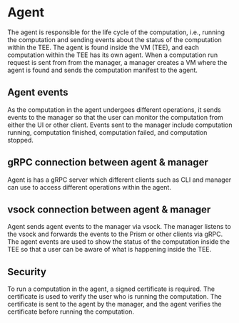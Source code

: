 # Agent

The agent is responsible for the life cycle of the computation, i.e., running the computation and sending events about the status of the computation within the TEE. The agent is found inside the VM (TEE), and each computation within the TEE has its own agent. When a computation run request is sent from from the manager, a manager creates a VM where the agent is found and sends the computation manifest to the agent.

## Agent events

As the computation in the agent undergoes different operations, it sends events to the manager so that the user can monitor the computation from either the UI or other client. Events sent to the manager include computation running, computation finished, computation failed, and computation stopped.

## gRPC connection between agent & manager

Agent is has a gRPC server which different clients such as CLI and manager can use to access different operations within the agent.

## vsock connection between agent & manager

Agent sends agent events to the manager via vsock. The manager listens to the vsock and forwards the events to the Prism or other clients via gRPC. The agent events are used to show the status of the computation inside the TEE so that a user can be aware of what is happening inside the TEE.

## Security

To run a computation in the agent, a signed certificate is required. The certificate is used to verify the user who is running the computation. The certificate is sent to the agent by the manager, and the agent verifies the certificate before running the computation.
